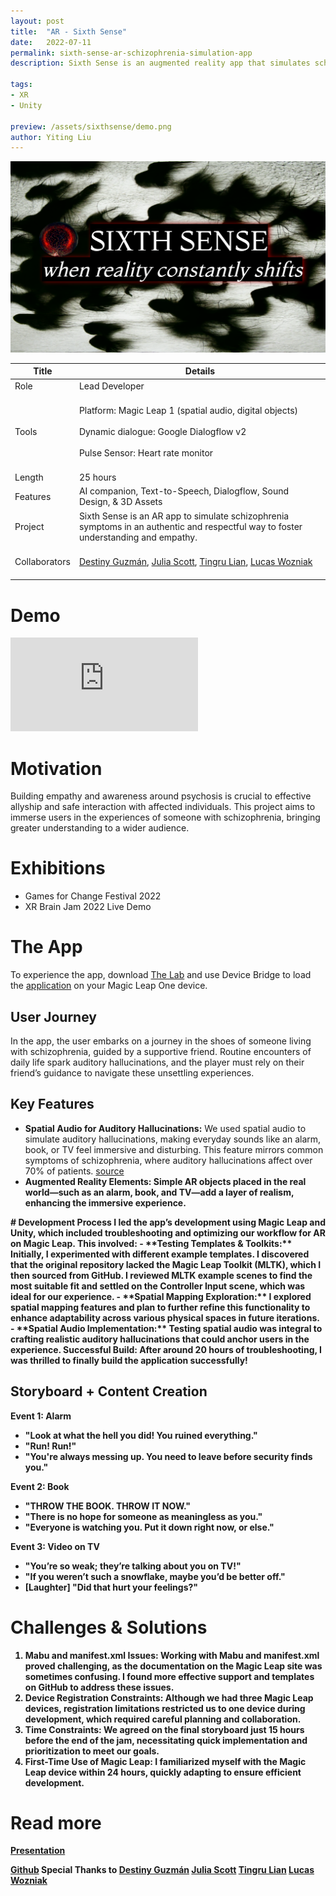 ```yaml
---
layout: post
title:  "AR - Sixth Sense"
date:   2022-07-11
permalink: sixth-sense-ar-schizophrenia-simulation-app
description: Sixth Sense is an augmented reality app that simulates schizophrenia symptoms to foster empathy and understanding, providing a realistic experience of auditory hallucinations.

tags: 
- XR
- Unity

preview: /assets/sixthsense/demo.png
author: Yiting Liu 
---
```


![Sixth Sense AR app demonstration simulating auditory hallucinations for schizophrenia awareness](assets/sixthsense/demo.png)

<!-- **Sixth Sense is an AR app to simulate schizophrenia symptoms in an authentic and respectful way to foster understanding and empathy.**  -->
<!-- 
  “When the term empathy was initially coined in the early 1900s, it was primarily discussed as a state of mind, an act of “feeling into” another person. In recent years it has increasingly come to also be seen as a skill that can—and arguably must—be learned and practiced.”  
― Kaitlin Ugolik Phillips, [The Future of Feeling: Building Empathy in a Tech-Obsessed World](https://www.goodreads.com/work/quotes/69419100) -->


| Title                     | Details |
|---------------------------|-----------------------------------|
| Role                   | Lead Developer |
| Tools                     | <br>Platform: Magic Leap 1 (spatial audio, digital objects) <br><br>Dynamic dialogue: Google Dialogflow v2 <br><br>Pulse Sensor: Heart rate monitor<br><br> |
| Length                    | 25 hours  |
|Features | AI companion, Text-to-Speech, Dialogflow, Sound Design, & 3D Assets|
| Project                   |Sixth Sense is an AR app to simulate schizophrenia symptoms in an authentic and respectful way to foster understanding and empathy.|
|Collaborators | <br>[Destiny Guzmán](https://www.linkedin.com/in/destiny-guzm%C3%A1n-414596119/), [Julia Scott](https://www.linkedin.com/in/julia-scott-phd/), [Tingru Lian](https://www.linkedin.com/in/tingru-lian-ab77a51aa/), [Lucas Wozniak](https://www.linkedin.com/in/lucaswozniak/)<br><br> |


# Demo
<div class="iframe-container">

<iframe class="responsive-iframe" src="https://www.youtube.com/embed/a_Ka7RNQJqk" title="YouTube video player" frameborder="0" allow="accelerometer; autoplay; clipboard-write; encrypted-media; gyroscope; picture-in-picture" allowfullscreen></iframe>
</div>


# Motivation

Building empathy and awareness around psychosis is crucial to effective allyship and safe interaction with affected individuals. This project aims to immerse users in the experiences of someone with schizophrenia, bringing greater understanding to a wider audience.


# **Exhibitions**
- Games for Change Festival 2022 
- XR Brain Jam 2022 Live Demo 

<!-- # Embodied Schizophrenia Experience 

## The Users 
### Who this is for: 
-   First responders 
-   Mental health professionals
-   Community members

### Impact on practice:
-  Increased understanding of the daily challenges
-  Increase awareness and hopefully break the stigma of the disorder as a lived experience
-  Validate the personal experience for those with schizophrenia  -->

# The App 
To experience the app, download [The Lab](https://developer.magicleap.com/en-us/learn/guides/lab) and use Device Bridge to load the [application](assets/sixthsense/AllScene.mpk) on your Magic Leap One device. 

## User Journey 
In the app, the user embarks on a journey in the shoes of someone living with schizophrenia, guided by a supportive friend. Routine encounters of daily life spark auditory hallucinations, and the player must rely on their friend’s guidance to navigate these unsettling experiences.

## Key Features
<ul>
<li> <strong>Spatial Audio for Auditory Hallucinations:</strong> We used spatial audio to simulate auditory hallucinations, making everyday sounds like an alarm, book, or TV feel immersive and disturbing. This feature mirrors common symptoms of schizophrenia, where auditory hallucinations affect over 70% of patients. <a href="https://www.ncbi.nlm.nih.gov/pmc/articles/PMC2525988/">source</a>
</li>
<li> <strong>Augmented Reality Elements:<strong> Simple AR objects placed in the real world—such as an alarm, book, and TV—add a layer of realism, enhancing the immersive experience.
</li>
</ul>
# Development Process
I led the app’s development using Magic Leap and Unity, which included troubleshooting and optimizing our workflow for AR on Magic Leap. This involved:
- **Testing Templates & Toolkits:** Initially, I experimented with different example templates. I discovered that the original repository lacked the Magic Leap Toolkit (MLTK), which I then sourced from GitHub. I reviewed MLTK example scenes to find the most suitable fit and settled on the Controller Input scene, which was ideal for our experience.
- **Spatial Mapping Exploration:** I explored spatial mapping features and plan to further refine this functionality to enhance adaptability across various physical spaces in future iterations.
- **Spatial Audio Implementation:** Testing spatial audio was integral to crafting realistic auditory hallucinations that could anchor users in the experience.
Successful Build: After around 20 hours of troubleshooting, I was thrilled to finally build the application successfully!


## Storyboard + Content Creation 

**Event 1: Alarm**
<ul>
	<li>"Look at what the hell you did! You ruined everything."</li>
	<li>"Run! Run!"</li>
	<li>"You're always messing up. You need to leave before security finds you."</li>
</ul>

**Event 2: Book**
<ul>	
	<li> "THROW THE BOOK. THROW IT NOW." </li>
	<li> "There is no hope for someone as meaningless as you." </li>
	<li> "Everyone is watching you. Put it down right now, or else." </li>
</ul>

**Event 3: Video on TV**
<ul>
	<li>"You’re so weak; they’re talking about you on TV!"</li>
	<li> "If you weren’t such a snowflake, maybe you’d be better off."</li>
	<li>[Laughter] "Did that hurt your feelings?"</li>
</ul>

<!-- <img src="assets/sixthsense/storyboard.jpg"> -->
<!-- ![assets/sixthsense/storyboard.jpg](assets/sixthsense/storyboard.jpg) -->


# Challenges & Solutions
<ol>
<li> 
Mabu and manifest.xml Issues: Working with Mabu and manifest.xml proved challenging, as the documentation on the Magic Leap site was sometimes confusing. I found more effective support and templates on GitHub to address these issues. </li>
<li> Device Registration Constraints: Although we had three Magic Leap devices, registration limitations restricted us to one device during development, which required careful planning and collaboration. </li>
<li> Time Constraints: We agreed on the final storyboard just 15 hours before the end of the jam, necessitating quick implementation and prioritization to meet our goals. </li>
<li> First-Time Use of Magic Leap: I familiarized myself with the Magic Leap device within 24 hours, quickly adapting to ensure efficient development. </li>
</ol>

<!-- Challenges & Solutions

<img src="assets/sixthsense/Mabu-issue.png">
<br>

<li> I enjoyed the documentation on Magic Leap’s official website. Yet there is one website that has confusing most up to date templates. Luckily github comes to the rescue. Here is the image showing that zero iteration works with the Magic Leap Unity Exmamples repo. </li>
<br>
<br>
<img src="assets/sixthsense/zero-iteration-working.png">
<br><br>
<li>Registering issues with Magic Leap. We have three Magic Leap devices to develop for yet due to the registering issue, we ended up working with one registered magic leap for our development. </li>
<br>
<li>First time using magic leap. Learned how to use it in less than 24 hours.</li>
<br>
<li> Limited developing time since we agreed with our storyboard 15 hours before the end of the Jam. </li>
</ul>
<br>
</details> -->

# Read more
[Presentation](https://docs.google.com/presentation/d/1wq3NtwOT-2fhaL747sAz3skCfQv02TOGwHAtR6VAfaM/edit#slide=id.g3a1c092384_0_0)

[Github](https://github.com/YitingLiu97/SixthSenseMagicLeap2.git)
Special Thanks to 
[Destiny Guzmán](https://www.linkedin.com/in/destiny-guzm%C3%A1n-414596119/)
[Julia Scott](https://www.linkedin.com/in/julia-scott-phd/)
[Tingru Lian](https://www.linkedin.com/in/tingru-lian-ab77a51aa/)
[Lucas Wozniak](https://www.linkedin.com/in/lucaswozniak/)
  




